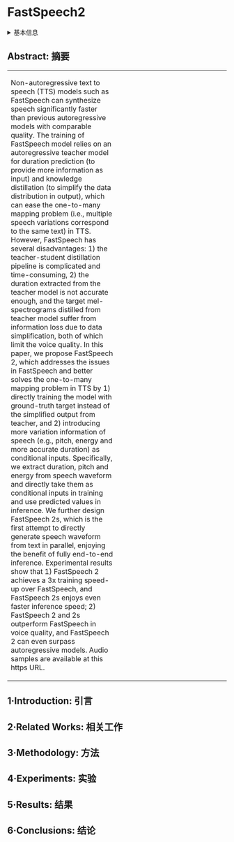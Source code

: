 # FastSpeech2

<details>
<summary>基本信息</summary>

- 标题: "FastSpeech2: Fast and High-Quality End-to-End Text-to-Speech"
- 作者:
  - 01 Yi Ren (任意)
  - 02 Chenxu Hu
  - 03 Xu Tan (谭旭)
  - 04 Tao Qin (秦涛)
  - 05 Sheng Zhao (赵胜)
  - 06 Zhou Zhao (赵洲)
  - 07 Tie-Yan Liu (刘铁岩)
- 链接:
  - [ArXiv](https://arxiv.org/abs/2006.04558)
  - [Publication](https://openreview.net/forum?id=piLPYqxtWuA)
  - [Github]
    - 2020.06.25 [ming024/FastSpeech2](https://github.com/ming024/FastSpeech2) 论文 v1 版本
    - 2023.11.28 [open-mmlab/Amphion](https://github.com/open-mmlab/Amphion/tree/main/models/tts/fastspeech2)
  - [Demo](https://speechresearch.github.io/fastspeech2/)
- 文件:
  - [ArXiv](_PDF/2006.04558v8__FastSpeech2__Fast&High-Quality_End-To-End_TTS.pdf)
  - [Publication](_PDF/2006.04558p0__FastSpeech2__ICLR2021.pdf)

</details>

## Abstract: 摘要

<table>
<tr>
<td width="50%">

Non-autoregressive text to speech (TTS) models such as FastSpeech can synthesize speech significantly faster than previous autoregressive models with comparable quality.
The training of FastSpeech model relies on an autoregressive teacher model for duration prediction (to provide more information as input) and knowledge distillation (to simplify the data distribution in output), which can ease the one-to-many mapping problem (i.e., multiple speech variations correspond to the same text) in TTS.
However, FastSpeech has several disadvantages: 1) the teacher-student distillation pipeline is complicated and time-consuming, 2) the duration extracted from the teacher model is not accurate enough, and the target mel-spectrograms distilled from teacher model suffer from information loss due to data simplification, both of which limit the voice quality.
In this paper, we propose FastSpeech 2, which addresses the issues in FastSpeech and better solves the one-to-many mapping problem in TTS by 1) directly training the model with ground-truth target instead of the simplified output from teacher, and 2) introducing more variation information of speech (e.g., pitch, energy and more accurate duration) as conditional inputs.
Specifically, we extract duration, pitch and energy from speech waveform and directly take them as conditional inputs in training and use predicted values in inference.
We further design FastSpeech 2s, which is the first attempt to directly generate speech waveform from text in parallel, enjoying the benefit of fully end-to-end inference.
Experimental results show that 1) FastSpeech 2 achieves a 3x training speed-up over FastSpeech, and FastSpeech 2s enjoys even faster inference speed; 2) FastSpeech 2 and 2s outperform FastSpeech in voice quality, and FastSpeech 2 can even surpass autoregressive models.
Audio samples are available at this https URL.

</td>
<td>

</td>
</tr>
</table>

## 1·Introduction: 引言

## 2·Related Works: 相关工作

## 3·Methodology: 方法

## 4·Experiments: 实验

## 5·Results: 结果

## 6·Conclusions: 结论